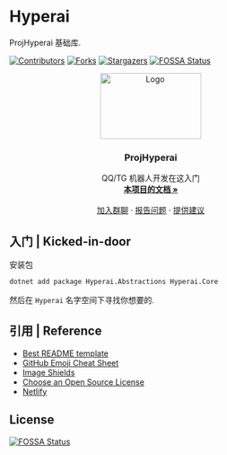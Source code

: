 # Hyperai

ProjHyperai 基础库.

<!-- PROJECT SHIELDS -->

[![Contributors][contributors-shield]][contributors-url]
[![Forks][forks-shield]][forks-url]
[![Stargazers][stars-shield]][stars-url]
[![FOSSA Status](https://app.fossa.com/api/projects/git%2Bgithub.com%2FtheGravityLab%2FHyperai.svg?type=shield)](https://app.fossa.com/projects/git%2Bgithub.com%2FtheGravityLab%2FHyperai?ref=badge_shield)

<!-- PROJECT LOGO -->

<p align="center">
  <a href="https://github.com/theGravityLab/ProjHyperai">
    <img src="https://github.com/theGravityLab/ProjHyperai/raw/master/.github/images/sucks.png" alt="Logo" width="180" height="117">
  </a>
</p>


  <h3 align="center">ProjHyperai</h3>
  <p align="center">
    QQ/TG 机器人开发在这入门
    <br />
    <a href="https://projhyperai.dowob.vip"><strong>本项目的文档 »</strong></a>
    <br />
    <br />
    <a href="https://jq.qq.com/?_wv=1027&k=oygKDvyw">加入群聊</a>
    ·
    <a href="https://github.com/theGravityLab/ProjHyperai/issues">报告问题</a>
    ·
    <a href="https://github.com/theGravityLab/ProjHyperai/issues">提供建议</a>
  </p>


## 入门 | Kicked-in-door

安装包
```bash
dotnet add package Hyperai.Abstractions Hyperai.Core
```

然后在 `Hyperai` 名字空间下寻找你想要的.

## 引用 | Reference

- [Best README template](https://github.com/shaojintian/Best_README_template/blob/master/README.md)
- [GitHub Emoji Cheat Sheet](https://www.webpagefx.com/tools/emoji-cheat-sheet)
- [Image Shields](https://shields.io)
- [Choose an Open Source License](https://choosealicense.com)
- [Netlify](https://www.netlify.com/)

<!-- links -->
[project-path]:theGravityLab/Hyperai
[contributors-shield]: https://img.shields.io/github/contributors/theGravityLab/Hyperai?style=for-the-badge
[contributors-url]: https://github.com/theGravityLab/Hyperai/graphs/contributors
[forks-shield]: https://img.shields.io/github/forks/theGravityLab/Hyperai?style=for-the-badge
[forks-url]: https://github.com/theGravityLab/Hyperai/network/members
[stars-shield]: https://img.shields.io/github/stars/theGravityLab/Hyperai?style=for-the-badge
[stars-url]: https://github.com/theGravityLab/Hyperai/stargazers

## License
[![FOSSA Status](https://app.fossa.com/api/projects/git%2Bgithub.com%2FtheGravityLab%2FHyperai.svg?type=large)](https://app.fossa.com/projects/git%2Bgithub.com%2FtheGravityLab%2FHyperai?ref=badge_large)